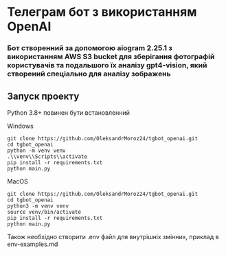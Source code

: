 # Телеграм бот з використанням OpenAI

### Бот створенний за допомогою aiogram 2.25.1 з використанням AWS S3 bucket для зберігання фотографій користувачів та подальшого їх аналізу gpt4-vision, який створений спеціально для аналізу зображень

## Запуск проекту
Python 3.8+ повинен бути встановленний

Windows
```shell
git clone https://github.com/OleksandrMoroz24/tgbot_openai.git
cd tgbot_openai
python -m venv venv
.\\venv\\Scripts\\activate
pip install -r requirements.txt
python main.py
```

MacOS
```shell
git clone https://github.com/OleksandrMoroz24/tgbot_openai.git
cd tgbot_openai
python3 -m venv venv
source venv/bin/activate
pip install -r requirements.txt
python main.py
```
Також необхідно створити .env файл для внутрішніх змінних, приклад в env-examples.md